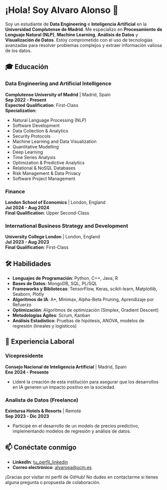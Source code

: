 # ¡Hola! Soy Alvaro Alonso 👋

Soy un estudiante de **Data Engineering** e **Inteligencia Artificial** en la **Universidad Complutense de Madrid**. Me especializo en **Procesamiento de Lenguaje Natural (NLP)**, **Machine Learning**, **Análisis de Datos** y **Visualización de Datos**. Estoy comprometido con el uso de tecnologías avanzadas para resolver problemas complejos y extraer información valiosa de los datos.

## 🎓 Educación

### Data Engineering and Artificial Intelligence
**Complutense University of Madrid** | Madrid, Spain  
**Sep 2022 - Present**  
**Expected Qualification**: First-Class  
**Specialization**: 
- Natural Language Processing (NLP)
- Software Development
- Data Collection & Analytics
- Security Protocols
- Machine Learning and Data Visualization
- Quantitative Modelling
- Deep Learning
- Time Series Analysis
- Optimization & Predictive Analytics
- Relational & NoSQL Databases
- Risk Management & Data Privacy
- Software Project Management

### Finance
**London School of Economics** | London, England  
**Jul 2024 - Aug 2024**  
**Final Qualification**: Upper Second-Class  

### International Business Strategy and Development
**University College London** | London, England  
**Jul 2023 - Aug 2023**  
**Final Qualification**: First-Class  

## 🛠 Habilidades

- **Lenguajes de Programación**: Python, C++, Java, R
- **Bases de Datos**: MongoDB, SQL, PL/SQL
- **Frameworks y Bibliotecas**: TensorFlow, Keras, scikit-learn, Matplotlib, Seaborn, Plotly
- **Algoritmos de IA**: A*, Minimax, Alpha-Beta Pruning, Aprendizaje por Refuerzo
- **Optimización**: Algoritmos de optimización (Simplex, Gradient Descent)
- **Metodologías Ágiles**: Scrum, Kanban
- **Análisis Estadístico**: Pruebas de hipótesis, ANOVA, modelos de regresión (lineales y logísticos)

## 💼 Experiencia Laboral

### Vicepresidente
**Consejo Nacional de Inteligencia Artificial** | Madrid, Spain  
**Ene 2024 - Presente**  
- Lideré la creación de esta institución para asegurar que los desarrollos en IA generen un impacto positivo en la sociedad.

### Analista de Datos (Freelance)
**Exintursa Hotels & Resorts** | Remote  
**Sep 2023 - Dic 2023**  
- Participé en el desarrollo de un modelo de precios predictivo, implementando modelos de regresión y análisis de datos.

## 📫 Conéctate conmigo

- **LinkedIn**: [tu_perfil_linkedin]([https://www.linkedin.com/in/tu_perfil](https://www.linkedin.com/in/alvaro-alonso-ortega-3905a9239/))
- **Correo electrónico**: alvaroea@ucm.es

¡Gracias por visitar mi perfil de GitHub! No dudes en contactarme si tienes alguna pregunta o propuesta de colaboración.

